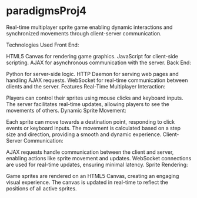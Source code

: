 # paradigmsProj4
Real-time multiplayer sprite game enabling dynamic interactions and synchronized movements through client-server communication.


Technologies Used
Front End:

HTML5 Canvas for rendering game graphics.
JavaScript for client-side scripting.
AJAX for asynchronous communication with the server.
Back End:

Python for server-side logic.
HTTP Daemon for serving web pages and handling AJAX requests.
WebSocket for real-time communication between clients and the server.
Features
Real-Time Multiplayer Interaction:

Players can control their sprites using mouse clicks and keyboard inputs.
The server facilitates real-time updates, allowing players to see the movements of others.
Dynamic Sprite Movement:

Each sprite can move towards a destination point, responding to click events or keyboard inputs.
The movement is calculated based on a step size and direction, providing a smooth and dynamic experience.
Client-Server Communication:

AJAX requests handle communication between the client and server, enabling actions like sprite movement and updates.
WebSocket connections are used for real-time updates, ensuring minimal latency.
Sprite Rendering:

Game sprites are rendered on an HTML5 Canvas, creating an engaging visual experience.
The canvas is updated in real-time to reflect the positions of all active sprites.
